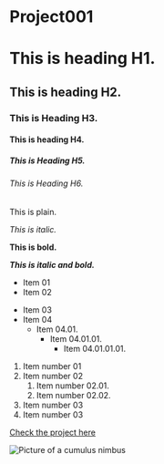 # Project001

# This is heading H1.

## This is heading H2.

### This is Heading H3.

#### This is heading H4.

##### This is Heading H5.

###### This is Heading H6.

This is plain.

*This is italic.*

**This is bold.**

***This is italic and bold.***

- Item 01
- Item 02
+ Item 03
+ Item 04
    + Item 04.01.
        + Item 04.01.01.
            + Item 04.01.01.01.

1. Item number 01
2. Item number 02
    1. Item number 02.01.
    2. Item number 02.02.
3. Item number 03
4. Item number 03


[Check the project here](https://github.com/blueanthocyanin/Project001)

![Picture of a cumulus nimbus](https://upload.wikimedia.org/wikipedia/commons/9/93/Fly00890_-_Flickr_-_NOAA_Photo_Library.jpg)
